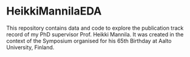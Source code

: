 # HeikkiMannilaEDA

This repository contains data and code to explore the publication track record of my PhD supervisor Prof. Heikki Mannila. It was created in the context of the Symposium organised for his 65th Birthday at Aalto University, Finland.
